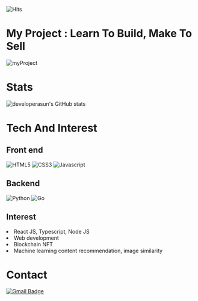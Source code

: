 ![Hits](https://hits.seeyoufarm.com/api/count/incr/badge.svg?url=https%3A%2F%2Fgithub.com%2Fdeveloperasun%2Fhit-counter&count_bg=%2379C83D&title_bg=%23555555&icon=gnuicecat.svg&icon_color=%2379C83D&title=hits&edge_flat=false)
# My Project : Learn To Build, Make To Sell

![myProject](https://user-images.githubusercontent.com/83855174/135838648-ab7b1423-ecc9-42c9-b0c0-7d438ab2636a.png)

# Stats
![developerasun's GitHub stats](https://github-readme-stats.vercel.app/api?username=developerasun&theme=highcontrast&show_icons=true)

# Tech And Interest
## Front end
![HTML5](https://img.shields.io/badge/HTML-red?style=flat&logo=HTML5&logoColor=white) ![CSS3](https://img.shields.io/badge/CSS-1572B6?style=square&logo=CSS3&logoColor=white) ![Javascript](https://img.shields.io/badge/Javascript-ffb13b?style=square&logo=Javascript&logoColor=white)  

## Backend
![Python](https://img.shields.io/badge/Python-16711680?style=square&logo=Python&logoColor=white)
![Go](https://img.shields.io/badge/Go-00add8?style=square&logo=Go&logoColor=white)
  
## Interest
<li>React JS, Typescript, Node JS</li>
<li>Web development</li>
<li>Blockchain NFT</li>
<li>Machine learning content recommendation, image similarity</li>

# Contact
 [![Gmail Badge](https://img.shields.io/badge/Gmail-F05032?style=flat-square&logo=Gmail&logoColor=white&link=mailto:nellow1102@gmail.com)](mailto:nellow1102@gmail.com)

